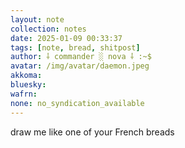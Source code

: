 ```yaml
---
layout: note
collection: notes
date: 2025-01-09 00:33:37
tags: [note, bread, shitpost]
author: ⸸ commander ░ nova ⸸ :~$
avatar: /img/avatar/daemon.jpeg
akkoma: 
bluesky: 
wafrn: 
none: no_syndication_available 
---
```

draw me like one of your French breads